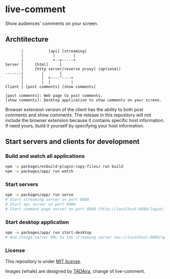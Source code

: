 # live-comment

Show audiences' comments on your screen.

## Archtitecture

```
       |           [api] [streaming]
       |             |        |
       |             +--v-----+
Server |     [html]     |
       |     [http server/reverse proxy] (optional)
-------|        |       |
       |        |  +----^----+
       |        |  |         |
Client | [post comments] [show comments]

[post comments]: Web page to post comments.
[show comments]: Desktop application to show comments on your screen.
```
Browser extension version of the client has the ability to both post comments and show comments.
The release in this repository will not include the browser extension because it contains specific host information. If need yours, build it yourself by specifying your host information.


## Start servers and clients for development

### Build and watch all applications
```bash
npm -w packages/esbuild-plugin-copy-files/ run build
npm -w packages/app/ run watch
```

### Start servers
```bash
npm -w packages/app/ run serve
# Start streaming server on port 8080
# Start api server on port 9080
# Start comment page server on port 8888 (http://localhost:8888/login)
```

### Start desktop application
```bash
npm -w packages/app/ run start-desktop
# And change Server URL to the streaming server (ws://localhost:8080/app) in its settings.
```

### License

This repository is under [MIT license](https://opensource.org/licenses/MIT).

Images (whale) are designed by [TADAira](https://www.sasagawa-brand.co.jp/tada/detail.php?id=1145&cid=4&cid2=14), change of live-comment.
